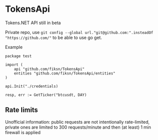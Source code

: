 # TokensApi
Tokens.NET API still in beta

Private repo, use ```git config --global url."git@github.com:".insteadOf "https://github.com/"``` to be
able to use go get.

Example

```
package test

import (
    api "github.com/fiksn/TokensApi"
    entities "github.com/fiksn/TokensApi/entities"
)

api.Init("./credentials)

resp, err := GetTicker("btcusdt, DAY)
```

## Rate limits

Unofficial information: public requests are not intentionally rate-limited, private ones are limited to 300 requests/minute and then
(at least) 1 min firewall is applied
